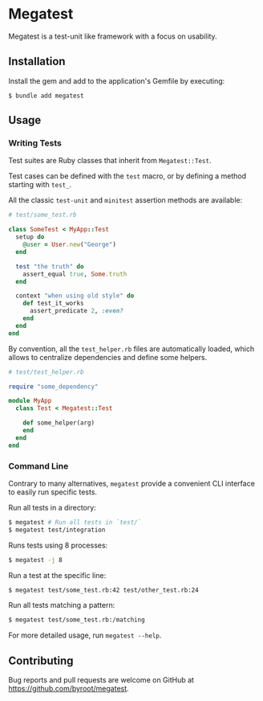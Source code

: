 # Megatest

Megatest is a test-unit like framework with a focus on usability.

## Installation

Install the gem and add to the application's Gemfile by executing:

    $ bundle add megatest

## Usage

### Writing Tests

Test suites are Ruby classes that inherit from `Megatest::Test`.

Test cases can be defined with the `test` macro, or by defining a method starting with `test_`.

All the classic `test-unit` and `minitest` assertion methods are available:

```ruby
# test/some_test.rb

class SomeTest < MyApp::Test
  setup do
    @user = User.new("George")
  end

  test "the truth" do
    assert_equal true, Some.truth
  end

  context "when using old style" do
    def test_it_works
      assert_predicate 2, :even?
    end
  end
end
```

By convention, all the `test_helper.rb` files are automatically loaded,
which allows to centralize dependencies and define some helpers.

```ruby
# test/test_helper.rb

require "some_dependency"

module MyApp
  class Test < Megatest::Test

    def some_helper(arg)
    end
  end
end
```

### Command Line

Contrary to many alternatives, `megatest` provide a convenient CLI interface to easily run specific tests.

Run all tests in a directory:

```bash
$ megatest # Run all tests in `test/`
$ megatest test/integration
```

Runs tests using 8 processes:

```bash
$ megatest -j 8
```

Run a test at the specific line:

```bash
$ megatest test/some_test.rb:42 test/other_test.rb:24
```

Run all tests matching a pattern:

```bash
$ megatest test/some_test.rb:/matching
```

For more detailed usage, run `megatest --help`.

## Contributing

Bug reports and pull requests are welcome on GitHub at https://github.com/byroot/megatest.
